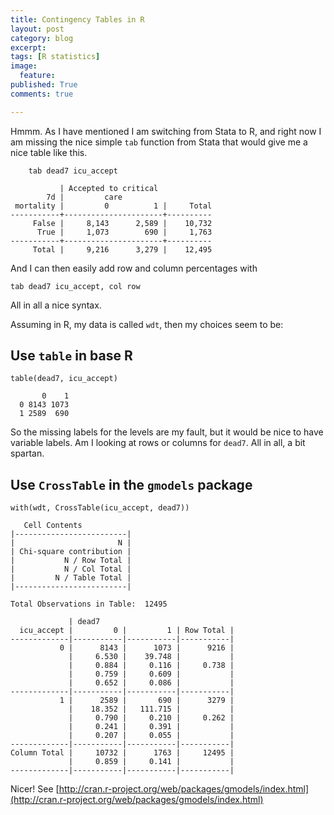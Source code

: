 ```yaml
---
title: Contingency Tables in R
layout: post
category: blog
excerpt:
tags: [R statistics]
image:
  feature:
published: True
comments: true

---
```


Hmmm. As I have mentioned I am switching from Stata to R, and right now I am missing the nice simple `tab` function from Stata that would give me a nice table like this.

        tab dead7 icu_accept

               | Accepted to critical
            7d |         care
     mortality |         0          1 |     Total
    -----------+----------------------+----------
         False |     8,143      2,589 |    10,732 
          True |     1,073        690 |     1,763 
    -----------+----------------------+----------
         Total |     9,216      3,279 |    12,495 


And I can then easily add row and column percentages with

    tab dead7 icu_accept, col row

All in all a nice syntax.

Assuming in R, my data is called `wdt`, then my choices seem to be:

## Use `table` in base R


    table(dead7, icu_accept)

           0    1
      0 8143 1073
      1 2589  690

So the missing labels for the levels are my fault, but it would be nice to have variable labels. Am I looking at rows or columns for `dead7`. All in all, a bit spartan.

## Use `CrossTable` in the `gmodels` package

    with(wdt, CrossTable(icu_accept, dead7))

       Cell Contents
    |-------------------------|
    |                       N |
    | Chi-square contribution |
    |           N / Row Total |
    |           N / Col Total |
    |         N / Table Total |
    |-------------------------|

    Total Observations in Table:  12495 

                 | dead7 
      icu_accept |         0 |         1 | Row Total | 
    -------------|-----------|-----------|-----------|
               0 |      8143 |      1073 |      9216 | 
                 |     6.530 |    39.748 |           | 
                 |     0.884 |     0.116 |     0.738 | 
                 |     0.759 |     0.609 |           | 
                 |     0.652 |     0.086 |           | 
    -------------|-----------|-----------|-----------|
               1 |      2589 |       690 |      3279 | 
                 |    18.352 |   111.715 |           | 
                 |     0.790 |     0.210 |     0.262 | 
                 |     0.241 |     0.391 |           | 
                 |     0.207 |     0.055 |           | 
    -------------|-----------|-----------|-----------|
    Column Total |     10732 |      1763 |     12495 | 
                 |     0.859 |     0.141 |           | 
    -------------|-----------|-----------|-----------|


Nicer! See [http://cran.r-project.org/web/packages/gmodels/index.html](http://cran.r-project.org/web/packages/gmodels/index.html)

